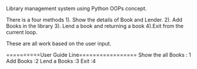 Library management system using Python OOPs concept.

There is a four methods
1). Show the details of Book and Lender.
2). Add Books in the library
3). Lend a book and returning a book
4).Exit from the current loop.

These are all work based on the user input.

==========User Guide Line=================
Show the all Books : 1
Add Books :2
Lend a Books :3
Exit :4

